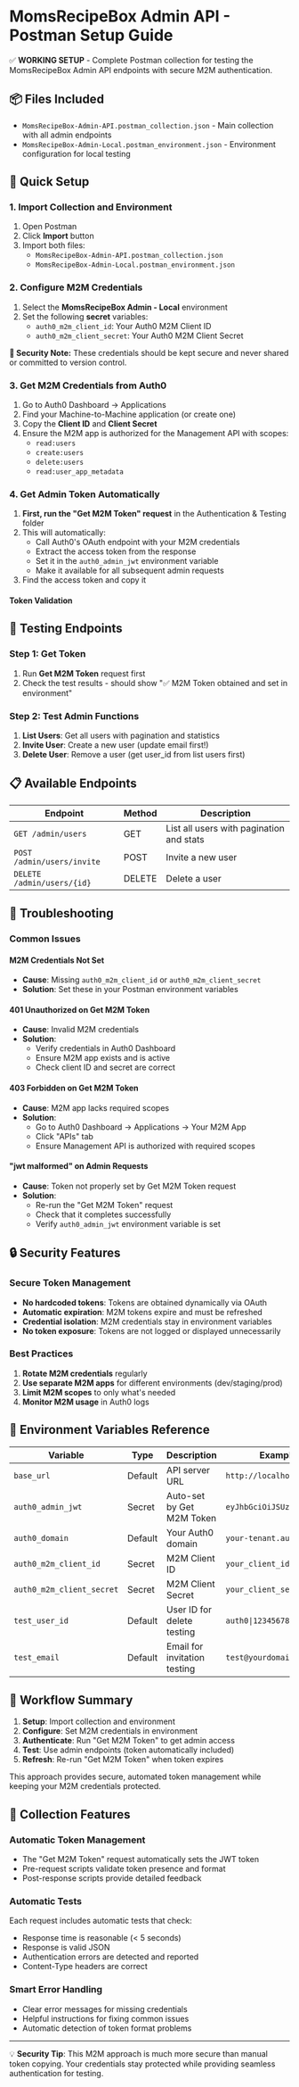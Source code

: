 # MomsRecipeBox Admin API - Postman Setup Guide

✅ **WORKING SETUP** - Complete Postman collection for testing the MomsRecipeBox Admin API endpoints with secure M2M authentication.

## 📦 Files Included

- `MomsRecipeBox-Admin-API.postman_collection.json` - Main collection with all admin endpoints
- `MomsRecipeBox-Admin-Local.postman_environment.json` - Environment configuration for local testing

## 🚀 Quick Setup

### 1. Import Collection and Environment

1. Open Postman
2. Click **Import** button
3. Import both files:
   - `MomsRecipeBox-Admin-API.postman_collection.json`
   - `MomsRecipeBox-Admin-Local.postman_environment.json`

### 2. Configure M2M Credentials

1. Select the **MomsRecipeBox Admin - Local** environment
2. Set the following **secret** variables:
   - `auth0_m2m_client_id`: Your Auth0 M2M Client ID
   - `auth0_m2m_client_secret`: Your Auth0 M2M Client Secret

**🔐 Security Note:** These credentials should be kept secure and never shared or committed to version control.

### 3. Get M2M Credentials from Auth0

1. Go to Auth0 Dashboard → Applications
2. Find your Machine-to-Machine application (or create one)
3. Copy the **Client ID** and **Client Secret**
4. Ensure the M2M app is authorized for the Management API with scopes:
   - `read:users`
   - `create:users` 
   - `delete:users`
   - `read:user_app_metadata`

### 4. Get Admin Token Automatically

1. **First, run the "Get M2M Token" request** in the Authentication & Testing folder
2. This will automatically:
   - Call Auth0's OAuth endpoint with your M2M credentials
   - Extract the access token from the response
   - Set it in the `auth0_admin_jwt` environment variable
   - Make it available for all subsequent admin requests
3. Find the access token and copy it

#### Token Validation
## 🧪 Testing Endpoints

### Step 1: Get Token
1. Run **Get M2M Token** request first
2. Check the test results - should show "✅ M2M Token obtained and set in environment"

### Step 2: Test Admin Functions
1. **List Users**: Get all users with pagination and statistics
2. **Invite User**: Create a new user (update email first!)
3. **Delete User**: Remove a user (get user_id from list users first)

## 📋 Available Endpoints

| Endpoint | Method | Description |
|----------|--------|-------------|
| `GET /admin/users` | GET | List all users with pagination and stats |
| `POST /admin/users/invite` | POST | Invite a new user |
| `DELETE /admin/users/{id}` | DELETE | Delete a user |

## 🔧 Troubleshooting

### Common Issues

#### M2M Credentials Not Set
- **Cause**: Missing `auth0_m2m_client_id` or `auth0_m2m_client_secret`
- **Solution**: Set these in your Postman environment variables

#### 401 Unauthorized on Get M2M Token
- **Cause**: Invalid M2M credentials
- **Solution**: 
  - Verify credentials in Auth0 Dashboard
  - Ensure M2M app exists and is active
  - Check client ID and secret are correct

#### 403 Forbidden on Get M2M Token  
- **Cause**: M2M app lacks required scopes
- **Solution**:
  - Go to Auth0 Dashboard → Applications → Your M2M App
  - Click "APIs" tab
  - Ensure Management API is authorized with required scopes

#### "jwt malformed" on Admin Requests
- **Cause**: Token not properly set by Get M2M Token request
- **Solution**: 
  - Re-run the "Get M2M Token" request
  - Check that it completes successfully
  - Verify `auth0_admin_jwt` environment variable is set

## 🔒 Security Features

### Secure Token Management
- **No hardcoded tokens**: Tokens are obtained dynamically via OAuth
- **Automatic expiration**: M2M tokens expire and must be refreshed
- **Credential isolation**: M2M credentials stay in environment variables
- **No token exposure**: Tokens are not logged or displayed unnecessarily

### Best Practices
1. **Rotate M2M credentials** regularly
2. **Use separate M2M apps** for different environments (dev/staging/prod)
3. **Limit M2M scopes** to only what's needed
4. **Monitor M2M usage** in Auth0 logs

## 📝 Environment Variables Reference

| Variable | Type | Description | Example |
|----------|------|-------------|---------|
| `base_url` | Default | API server URL | `http://localhost:3000` |
| `auth0_admin_jwt` | Secret | Auto-set by Get M2M Token | `eyJhbGciOiJSUzI1NiIs...` |
| `auth0_domain` | Default | Your Auth0 domain | `your-tenant.auth0.com` |
| `auth0_m2m_client_id` | Secret | M2M Client ID | `your_client_id` |
| `auth0_m2m_client_secret` | Secret | M2M Client Secret | `your_client_secret` |
| `test_user_id` | Default | User ID for delete testing | `auth0\|123456789` |
| `test_email` | Default | Email for invitation testing | `test@yourdomain.com` |

## 🎯 Workflow Summary

1. **Setup**: Import collection and environment
2. **Configure**: Set M2M credentials in environment  
3. **Authenticate**: Run "Get M2M Token" to get admin access
4. **Test**: Use admin endpoints (token automatically included)
5. **Refresh**: Re-run "Get M2M Token" when token expires

This approach provides secure, automated token management while keeping your M2M credentials protected.

## 🔄 Collection Features

### Automatic Token Management
- The "Get M2M Token" request automatically sets the JWT token
- Pre-request scripts validate token presence and format
- Post-response scripts provide detailed feedback

### Automatic Tests
Each request includes automatic tests that check:
- Response time is reasonable (< 5 seconds)
- Response is valid JSON
- Authentication errors are detected and reported
- Content-Type headers are correct

### Smart Error Handling
- Clear error messages for missing credentials
- Helpful instructions for fixing common issues
- Automatic detection of token format problems

---

💡 **Security Tip**: This M2M approach is much more secure than manual token copying. Your credentials stay protected while providing seamless authentication for testing.
